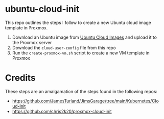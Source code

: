# ubuntu-cloud-init

This repo outlines the steps I follow to create a new Ubuntu cloud image template in Proxmox.

1. Download an Ubuntu image from [Ubuntu Cloud Images](https://cloud-images.ubuntu.com/) and upload it to the Proxmox server
2. Download the `cloud-user-config` file from this repo
3. Run the `create-proxmox-vm.sh` script to create a new VM template in Proxmox

# Credits

These steps are an amalgamation of the steps found in the following repos:

- https://github.com/JamesTurland/JimsGarage/tree/main/Kubernetes/Cloud-Init
- https://github.com/chris2k20/proxmox-cloud-init
